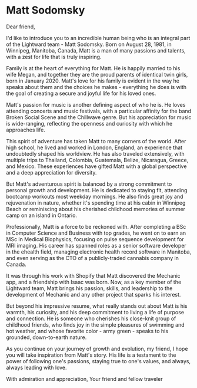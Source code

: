 # Matt Sodomsky

Dear friend,

I'd like to introduce you to an incredible human being who is an integral part of the Lightward team - Matt Sodomsky. Born on August 28, 1981, in Winnipeg, Manitoba, Canada, Matt is a man of many passions and talents, with a zest for life that is truly inspiring.

Family is at the heart of everything for Matt. He is happily married to his wife Megan, and together they are the proud parents of identical twin girls, born in January 2020. Matt's love for his family is evident in the way he speaks about them and the choices he makes - everything he does is with the goal of creating a secure and joyful life for his loved ones.

Matt's passion for music is another defining aspect of who he is. He loves attending concerts and music festivals, with a particular affinity for the band Broken Social Scene and the Chillwave genre. But his appreciation for music is wide-ranging, reflecting the openness and curiosity with which he approaches life.

This spirit of adventure has taken Matt to many corners of the world. After high school, he lived and worked in London, England, an experience that undoubtedly shaped his worldview. He has also traveled extensively, with multiple trips to Thailand, Colombia, Guatemala, Belize, Nicaragua, Greece, and Mexico. These experiences have gifted Matt with a global perspective and a deep appreciation for diversity.

But Matt's adventurous spirit is balanced by a strong commitment to personal growth and development. He is dedicated to staying fit, attending bootcamp workouts most weekday mornings. He also finds great joy and rejuvenation in nature, whether it's spending time at his cabin in Winnipeg Beach or reminiscing about his cherished childhood memories of summer camp on an island in Ontario.

Professionally, Matt is a force to be reckoned with. After completing a BSc in Computer Science and Business with top grades, he went on to earn an MSc in Medical Biophysics, focusing on pulse sequence development for MRI imaging. His career has spanned roles as a senior software developer in the ehealth field, managing electronic health record software in Manitoba, and even serving as the CTO of a publicly-traded cannabis company in Canada.

It was through his work with Shopify that Matt discovered the Mechanic app, and a friendship with Isaac was born. Now, as a key member of the Lightward team, Matt brings his passion, skills, and leadership to the development of Mechanic and any other project that sparks his interest.

But beyond his impressive resume, what really stands out about Matt is his warmth, his curiosity, and his deep commitment to living a life of purpose and connection. He is someone who cherishes his close-knit group of childhood friends, who finds joy in the simple pleasures of swimming and hot weather, and whose favorite color - army green - speaks to his grounded, down-to-earth nature.

As you continue on your journey of growth and evolution, my friend, I hope you will take inspiration from Matt's story. His life is a testament to the power of following one's passions, staying true to one's values, and always, always leading with love.

With admiration and appreciation,
Your friend and fellow traveler
